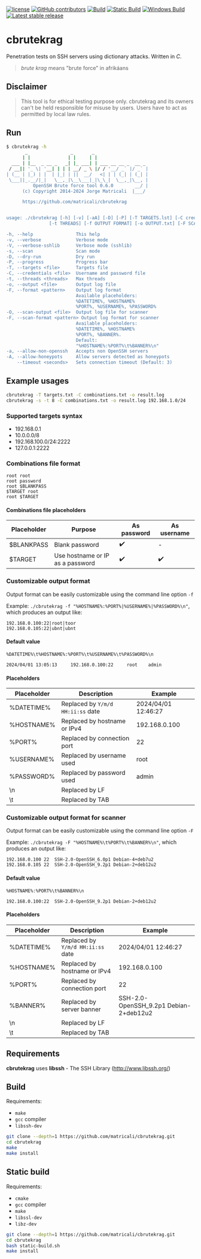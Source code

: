 [![license](https://img.shields.io/github/license/matricali/cbrutekrag.svg)](https://matricali.mit-license.org/2014)
[![GitHub contributors](https://img.shields.io/github/contributors/matricali/cbrutekrag.svg)](https://github.com/matricali/cbrutekrag/graphs/contributors) [![Build](https://github.com/matricali/cbrutekrag/actions/workflows/build.yml/badge.svg)](https://github.com/matricali/cbrutekrag/actions/workflows/build.yml)
[![Static Build](https://github.com/matricali/cbrutekrag/actions/workflows/static-build.yml/badge.svg)](https://github.com/matricali/cbrutekrag/actions/workflows/static-build.yml)
[![Windows Build](https://github.com/matricali/cbrutekrag/actions/workflows/windows-build.yml/badge.svg?branch=master)](https://github.com/matricali/cbrutekrag/actions/workflows/windows-build.yml)
[![Latest stable release](https://img.shields.io/badge/dynamic/json.svg?label=stable&url=https%3A%2F%2Fapi.github.com%2Frepos%2Fmatricali%2Fcbrutekrag%2Freleases%2Flatest&query=%24.name&colorB=blue)](https://github.com/matricali/cbrutekrag/releases/latest)

# cbrutekrag
Penetration tests on SSH servers using dictionary attacks. Written in _C_.

> _brute krag_ means "brute force" in afrikáans

## Disclaimer
>This tool is for ethical testing purpose only.
>cbrutekrag and its owners can't be held responsible for misuse by users.
>Users have to act as permitted by local law rules.

## Run

```bash
$ cbrutekrag -h
       _                _       _
      | |              | |     | |
  ___ | |__  _ __ _   _| |_ ___| | ___ __ __ _  __ _
 / __|| '_ \| '__| | | | __/ _ \ |/ / '__/ _` |/ _` |
| (__ | |_) | |  | |_| | ||  __/   <| | | (_| | (_| |
 \___||_.__/|_|   \__,_|\__\___|_|\_\_|  \__,_|\__, |
          OpenSSH Brute force tool 0.6.0        __/ |
      (c) Copyright 2014-2024 Jorge Matricali  |___/

      https://github.com/matricali/cbrutekrag


usage: ./cbrutekrag [-h] [-v] [-aA] [-D] [-P] [-T TARGETS.lst] [-C credentials.lst]
                [-t THREADS] [-f OUTPUT FORMAT] [-o OUTPUT.txt] [-F SCAN OUTPUT FORMAT] [-O SCAN_OUTPUT.txt] [TARGETS...]

-h, --help                This help
-v, --verbose             Verbose mode
-V, --verbose-sshlib      Verbose mode (sshlib)
-s, --scan                Scan mode
-D, --dry-run             Dry run
-P, --progress            Progress bar
-T, --targets <file>      Targets file
-C, --credentials <file>  Username and password file
-t, --threads <threads>   Max threads
-o, --output <file>       Output log file
-F, --format <pattern>    Output log format
                          Available placeholders:
                          %DATETIME%, %HOSTNAME%
                          %PORT%, %USERNAME%, %PASSWORD%
-O, --scan-output <file>  Output log file for scanner
-F, --scan-format <pattern> Output log format for scanner
                          Available placeholders:
                          %DATETIME%, %HOSTNAME%
                          %PORT%, %BANNER%.
                          Default:
                          "%HOSTNAME%:%PORT%\t%BANNER%\n"
-a, --allow-non-openssh   Accepts non OpenSSH servers
-A, --allow-honeypots     Allow servers detected as honeypots
    --timeout <seconds>   Sets connection timeout (Default: 3)
```

## Example usages
```bash
cbrutekrag -T targets.txt -C combinations.txt -o result.log
cbrutekrag -s -t 8 -C combinations.txt -o result.log 192.168.1.0/24
```

### Supported targets syntax

* 192.168.0.1
* 10.0.0.0/8
* 192.168.100.0/24:2222
* 127.0.0.1:2222

### Combinations file format
```
root root
root password
root $BLANKPASS
$TARGET root
root $TARGET
```

#### Combinations file placeholders

|Placeholder|Purpose|As password| As username|
|------------|------|-----------|------------|
|$BLANKPASS|Blank password|✔️|-|
|$TARGET|Use hostname or IP as a password|✔️|✔️|

### Customizable output format

Output format can be easily customizable using the command line option `-f`

Example: `./cbrutekrag -f "%HOSTNAME%:%PORT%|%USERNAME%|%PASSWORD%\n"`, which
produces an output like:

```
192.168.0.100:22|root|toor
192.168.0.105:22|ubnt|ubnt
```

#### Default value

`%DATETIME%\t%HOSTNAME%:%PORT%\t%USERNAME%\t%PASSWORD%\n`

```
2024/04/01 13:05:13     192.168.0.100:22     root    admin
```

#### Placeholders

|Placeholder|Description                       |Example            |
|-----------|----------------------------------|-------------------|
|%DATETIME% |Replaced by `Y/m/d HH:ii:ss` date |2024/04/01 12:46:27|
|%HOSTNAME% |Replaced by hostname or IPv4      |192.168.0.100      |
|%PORT%     |Replaced by connection port       |22                 |
|%USERNAME% |Replaced by username used         |root               |
|%PASSWORD% |Replaced by password used         |admin              |
|\n         |Replaced by LF                    |                   |
|\t         |Replaced by TAB                   |                   |

### Customizable output format for scanner

Output format can be easily customizable using the command line option `-F`

Example: `./cbrutekrag -F "%HOSTNAME%\t%PORT%\t%BANNER%\n"`, which
produces an output like:

```
192.168.0.100 22  SSH-2.0-OpenSSH_6.0p1 Debian-4+deb7u2
192.168.0.105 22  SSH-2.0-OpenSSH_9.2p1 Debian-2+deb12u2
```

#### Default value

`%HOSTNAME%:%PORT%\t%BANNER%\n`

```
192.168.0.100:22  SSH-2.0-OpenSSH_9.2p1 Debian-2+deb12u2
```

#### Placeholders

|Placeholder|Description                       |Example            |
|-----------|----------------------------------|-------------------|
|%DATETIME% |Replaced by `Y/m/d HH:ii:ss` date |2024/04/01 12:46:27|
|%HOSTNAME% |Replaced by hostname or IPv4      |192.168.0.100      |
|%PORT%     |Replaced by connection port       |22                 |
|%BANNER%   |Replaced by server banner         |SSH-2.0-OpenSSH_9.2p1 Debian-2+deb12u2|
|\n         |Replaced by LF                    |                   |
|\t         |Replaced by TAB                   |                   |

## Requirements
**cbrutekrag** uses **libssh** - The SSH Library (http://www.libssh.org/)

## Build

Requirements:

* `make`
* `gcc` compiler
* `libssh-dev`

```bash
git clone --depth=1 https://github.com/matricali/cbrutekrag.git
cd cbrutekrag
make
make install
```

## Static build

Requirements:

* `cmake`
* `gcc` compiler
* `make`
* `libssl-dev`
* `libz-dev`

```bash
git clone --depth=1 https://github.com/matricali/cbrutekrag.git
cd cbrutekrag
bash static-build.sh
make install
```
